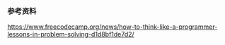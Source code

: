 ### 参考资料

https://www.freecodecamp.org/news/how-to-think-like-a-programmer-lessons-in-problem-solving-d1d8bf1de7d2/